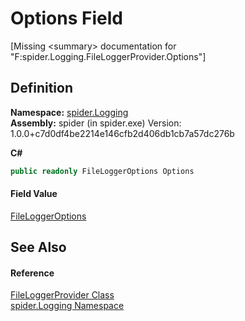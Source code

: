 # Options Field


\[Missing &lt;summary&gt; documentation for "F:spider.Logging.FileLoggerProvider.Options"\]



## Definition
**Namespace:** <a href="025fefbc-de74-8290-81fc-7e83b8983331">spider.Logging</a>  
**Assembly:** spider (in spider.exe) Version: 1.0.0+c7d0df4be2214e146cfb2d406db1cb7a57dc276b

**C#**
``` C#
public readonly FileLoggerOptions Options
```



#### Field Value
<a href="aae96a07-0020-9368-31ce-01657699b359">FileLoggerOptions</a>

## See Also


#### Reference
<a href="766254ba-0650-100f-fc12-5c57425cae26">FileLoggerProvider Class</a>  
<a href="025fefbc-de74-8290-81fc-7e83b8983331">spider.Logging Namespace</a>  
